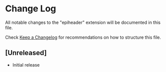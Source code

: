 # Change Log
All notable changes to the "epiheader" extension will be documented in this file.

Check [Keep a Changelog](http://keepachangelog.com/) for recommendations on how to structure this file.

## [Unreleased]
- Initial release